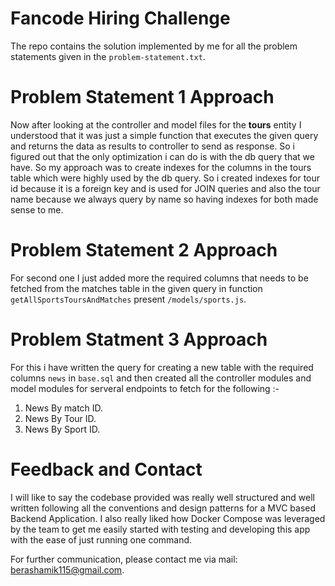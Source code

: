 # Fancode Hiring Challenge
The repo contains the solution implemented by me for all the problem statements given in the `problem-statement.txt`.

# Problem Statement 1 Approach
Now after looking at the controller and model files for the **tours** entity I understood that it was just a simple function that executes the given query and returns the data as results to controller to send as response. So i figured out that the only optimization i can do is with the db query that we have. So my approach was to create indexes for the columns in the tours table which were highly used by the db query. So i created indexes for tour id because it is a foreign key and is used for JOIN queries and also the tour name because we always query by name so having indexes for both made sense to me.

# Problem Statement 2 Approach
For second one I just added more the required columns that needs to be fetched from the matches table in the given query in function `getAllSportsToursAndMatches` present `/models/sports.js`.

# Problem Statment 3 Approach
For this i have written the query for creating a new table  with the required columns `news` in `base.sql` and then created all the controller modules and model modules for serveral endpoints to fetch for the following :-
1. News By match ID.
2. News By Tour ID.
3. News By Sport ID.


# Feedback and Contact
I will like to say the codebase provided was really well structured and well written following all the conventions and design patterns for a MVC based Backend Application. I also really liked how Docker Compose was leveraged by the team to get me easily started with testing and developing this app with the ease of just running one command.

For further communication, please contact me via mail: [berashamik115@gmail.com](mailto:berashamik115@gmail.com).